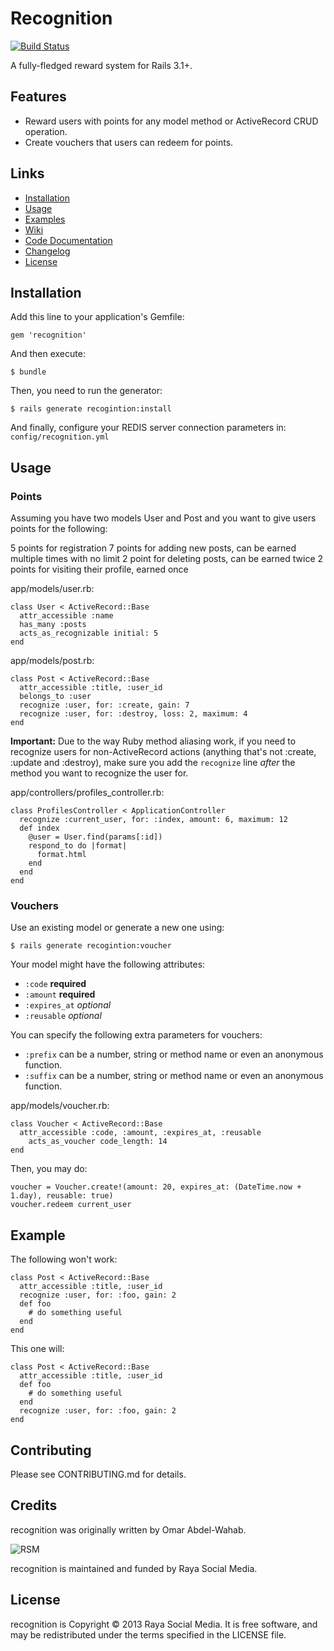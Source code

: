 # Recognition
[![Build Status](https://travis-ci.org/rayasocialmedia/recognition.png?branch=master)](https://travis-ci.org/rayasocialmedia/recognition)

A fully-fledged reward system for Rails 3.1+.

## Features

*  Reward users with points for any model method or ActiveRecord CRUD operation.
*  Create vouchers that users can redeem for points.

## Links

*  [Installation](#Installation)
*  [Usage](#Usage)
*  [Examples](#Examples)
*  [Wiki](https://github.com/rayasocialmedia/recognition/wiki)
*  [Code Documentation](http://rubydoc.info/gems/recognition/frames)
*  [Changelog](https://raw.github.com/rayasocialmedia/recognition/master/CHANGELOG.txt)
*  [License](https://raw.github.com/rayasocialmedia/recognition/master/LICENSE.txt)

## Installation

Add this line to your application's Gemfile:

    gem 'recognition'

And then execute:

    $ bundle

Then, you need to run the generator:

    $ rails generate recogintion:install

And finally, configure your REDIS server connection parameters in: `config/recognition.yml`

## Usage

### Points

Assuming you have two models User and Post and you want to give users points for the following:

5 points for registration
7 points for adding new posts, can be earned multiple times with no limit
2 point for deleting posts, can be earned twice
2 points for visiting their profile, earned once

app/models/user.rb:

    class User < ActiveRecord::Base
      attr_accessible :name
      has_many :posts
      acts_as_recognizable initial: 5
    end

app/models/post.rb:

    class Post < ActiveRecord::Base
      attr_accessible :title, :user_id
      belongs_to :user
      recognize :user, for: :create, gain: 7
      recognize :user, for: :destroy, loss: 2, maximum: 4
    end

**Important:**
Due to the way Ruby method aliasing work, if you need to recognize users for 
non-ActiveRecord actions (anything that's not :create, :update and :destroy),
make sure you add the `recognize` line *after* the method you want to 
recognize the user for.

app/controllers/profiles_controller.rb:

    class ProfilesController < ApplicationController
      recognize :current_user, for: :index, amount: 6, maximum: 12
      def index
        @user = User.find(params[:id])
        respond_to do |format|
          format.html
        end
      end
    end

### Vouchers

Use an existing model or generate a new one using:

    $ rails generate recogintion:voucher

Your model might have the following attributes:

*  `:code` **required**
*  `:amount` **required**
*  `:expires_at` _optional_
*  `:reusable` _optional_

You can specify the following extra parameters for vouchers:

* `:prefix` can be a number, string or method name or even an anonymous function.
* `:suffix` can be a number, string or method name or even an anonymous function.

app/models/voucher.rb:

    class Voucher < ActiveRecord::Base
      attr_accessible :code, :amount, :expires_at, :reusable
        acts_as_voucher code_length: 14
    end

Then, you may do:

    voucher = Voucher.create!(amount: 20, expires_at: (DateTime.now + 1.day), reusable: true)
    voucher.redeem current_user

## Example
The following won't work:

    class Post < ActiveRecord::Base
      attr_accessible :title, :user_id
      recognize :user, for: :foo, gain: 2
      def foo
        # do something useful
      end
    end

This one will:

    class Post < ActiveRecord::Base
      attr_accessible :title, :user_id
      def foo
        # do something useful
      end
      recognize :user, for: :foo, gain: 2
    end


## Contributing

Please see CONTRIBUTING.md for details.

## Credits
recognition was originally written by Omar Abdel-Wahab.

![RSM](http://rayasocialmedia.com/images/logo.png)

recognition is maintained and funded by Raya Social Media.

## License
recognition is Copyright © 2013 Raya Social Media. It is free software, and may be redistributed under the terms specified in the LICENSE file.
